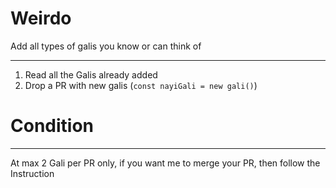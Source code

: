 # Weirdo
Add all types of galis you know or can think of






--------------------------
1) Read all the Galis already added
2) Drop a PR with new galis (`const nayiGali = new gali()`)

# Condition
------------------
At max 2 Gali per PR only, if you want me to merge your PR, then follow the Instruction













